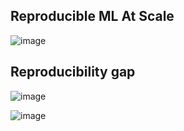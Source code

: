 ## Reproducible ML At Scale

![image](https://github.com/spevenhe/Study/assets/42630862/42dd1f18-192a-4141-bac4-4f9e7ea43a75)

## Reproducibility gap

![image](https://github.com/spevenhe/Study/assets/42630862/ac13a35e-7508-4845-a5dd-deea7eb8f3a9)

![image](https://github.com/spevenhe/Study/assets/42630862/64e4dedc-9b51-40c0-bed4-e535a05942ff)

